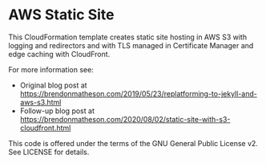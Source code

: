 # AWS Static Site

This CloudFormation template creates static site hosting in AWS S3 with logging and redirectors and with TLS managed in Certificate Manager and edge caching with CloudFront.

For more information see:

- Original blog post at https://brendonmatheson.com/2019/05/23/replatforming-to-jekyll-and-aws-s3.html
- Follow-up blog post at https://brendonmatheson.com/2020/08/02/static-site-with-s3-cloudfront.html

This code is offered under the terms of the GNU General Public License v2.  See LICENSE for details.

